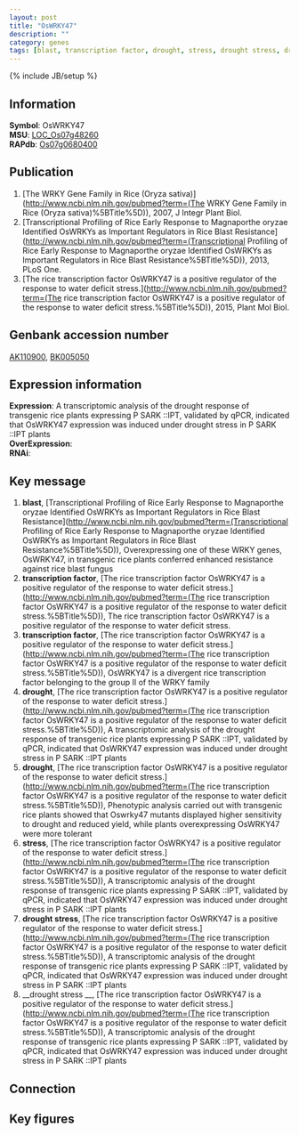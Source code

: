 ```yaml
---
layout: post
title: "OsWRKY47"
description: ""
category: genes
tags: [blast, transcription factor, drought, stress, drought stress, drought stress , Gene]
---
```

{% include JB/setup %}

## Information
__Symbol__: OsWRKY47  
__MSU__: [LOC_Os07g48260](http://rice.plantbiology.msu.edu/cgi-bin/ORF_infopage.cgi?orf=LOC_Os07g48260)  
__RAPdb__: [Os07g0680400](http://rapdb.dna.affrc.go.jp/viewer/gbrowse_details/irgsp1?name=Os07g0680400)  

## Publication
1. [The WRKY Gene Family in Rice (Oryza sativa)](http://www.ncbi.nlm.nih.gov/pubmed?term=(The WRKY Gene Family in Rice (Oryza sativa)%5BTitle%5D)), 2007, J Integr Plant Biol.
2. [Transcriptional Profiling of Rice Early Response to Magnaporthe oryzae Identified OsWRKYs as Important Regulators in Rice Blast Resistance](http://www.ncbi.nlm.nih.gov/pubmed?term=(Transcriptional Profiling of Rice Early Response to Magnaporthe oryzae Identified OsWRKYs as Important Regulators in Rice Blast Resistance%5BTitle%5D)), 2013, PLoS One.
3. [The rice transcription factor OsWRKY47 is a positive regulator of the response to water deficit stress.](http://www.ncbi.nlm.nih.gov/pubmed?term=(The rice transcription factor OsWRKY47 is a positive regulator of the response to water deficit stress.%5BTitle%5D)), 2015, Plant Mol Biol.

## Genbank accession number
[AK110900](http://www.ncbi.nlm.nih.gov/nuccore/AK110900), [BK005050](http://www.ncbi.nlm.nih.gov/nuccore/BK005050)

## Expression information
__Expression__: A transcriptomic analysis of the drought response of transgenic rice plants expressing P SARK ::IPT, validated by qPCR, indicated that OsWRKY47 expression was induced under drought stress in P SARK ::IPT plants  
__OverExpression__:  
__RNAi__:  

## Key message
1. __blast__, [Transcriptional Profiling of Rice Early Response to Magnaporthe oryzae Identified OsWRKYs as Important Regulators in Rice Blast Resistance](http://www.ncbi.nlm.nih.gov/pubmed?term=(Transcriptional Profiling of Rice Early Response to Magnaporthe oryzae Identified OsWRKYs as Important Regulators in Rice Blast Resistance%5BTitle%5D)),  Overexpressing one of these WRKY genes, OsWRKY47, in transgenic rice plants conferred enhanced resistance against rice blast fungus
2. __transcription factor__, [The rice transcription factor OsWRKY47 is a positive regulator of the response to water deficit stress.](http://www.ncbi.nlm.nih.gov/pubmed?term=(The rice transcription factor OsWRKY47 is a positive regulator of the response to water deficit stress.%5BTitle%5D)), The rice transcription factor OsWRKY47 is a positive regulator of the response to water deficit stress.
3. __transcription factor__, [The rice transcription factor OsWRKY47 is a positive regulator of the response to water deficit stress.](http://www.ncbi.nlm.nih.gov/pubmed?term=(The rice transcription factor OsWRKY47 is a positive regulator of the response to water deficit stress.%5BTitle%5D)), OsWRKY47 is a divergent rice transcription factor belonging to the group II of the WRKY family
4. __drought__, [The rice transcription factor OsWRKY47 is a positive regulator of the response to water deficit stress.](http://www.ncbi.nlm.nih.gov/pubmed?term=(The rice transcription factor OsWRKY47 is a positive regulator of the response to water deficit stress.%5BTitle%5D)),  A transcriptomic analysis of the drought response of transgenic rice plants expressing P SARK ::IPT, validated by qPCR, indicated that OsWRKY47 expression was induced under drought stress in P SARK ::IPT plants
5. __drought__, [The rice transcription factor OsWRKY47 is a positive regulator of the response to water deficit stress.](http://www.ncbi.nlm.nih.gov/pubmed?term=(The rice transcription factor OsWRKY47 is a positive regulator of the response to water deficit stress.%5BTitle%5D)),  Phenotypic analysis carried out with transgenic rice plants showed that Oswrky47 mutants displayed higher sensitivity to drought and reduced yield, while plants overexpressing OsWRKY47 were more tolerant
6. __stress__, [The rice transcription factor OsWRKY47 is a positive regulator of the response to water deficit stress.](http://www.ncbi.nlm.nih.gov/pubmed?term=(The rice transcription factor OsWRKY47 is a positive regulator of the response to water deficit stress.%5BTitle%5D)),  A transcriptomic analysis of the drought response of transgenic rice plants expressing P SARK ::IPT, validated by qPCR, indicated that OsWRKY47 expression was induced under drought stress in P SARK ::IPT plants
7. __drought stress__, [The rice transcription factor OsWRKY47 is a positive regulator of the response to water deficit stress.](http://www.ncbi.nlm.nih.gov/pubmed?term=(The rice transcription factor OsWRKY47 is a positive regulator of the response to water deficit stress.%5BTitle%5D)),  A transcriptomic analysis of the drought response of transgenic rice plants expressing P SARK ::IPT, validated by qPCR, indicated that OsWRKY47 expression was induced under drought stress in P SARK ::IPT plants
8. __drought stress __, [The rice transcription factor OsWRKY47 is a positive regulator of the response to water deficit stress.](http://www.ncbi.nlm.nih.gov/pubmed?term=(The rice transcription factor OsWRKY47 is a positive regulator of the response to water deficit stress.%5BTitle%5D)),  A transcriptomic analysis of the drought response of transgenic rice plants expressing P SARK ::IPT, validated by qPCR, indicated that OsWRKY47 expression was induced under drought stress in P SARK ::IPT plants

## Connection

## Key figures


